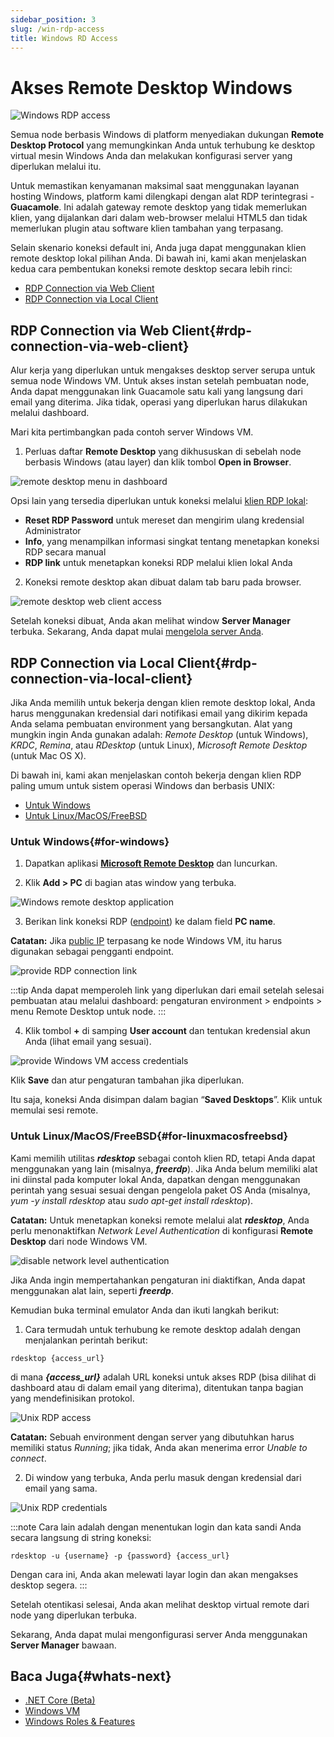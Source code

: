 ```yaml
---
sidebar_position: 3
slug: /win-rdp-access
title: Windows RD Access
---
```


# Akses Remote Desktop Windows

<img src="https://assets.dewacloud.com/dewacloud-docs/windows-&-.net/windows-rd-access/01-windows-rdp-access.png" alt="Windows RDP access" max-width="100%"/>

Semua node berbasis Windows di platform menyediakan dukungan **Remote Desktop Protocol** yang memungkinkan Anda untuk terhubung ke desktop virtual mesin Windows Anda dan melakukan konfigurasi server yang diperlukan melalui itu.

Untuk memastikan kenyamanan maksimal saat menggunakan layanan hosting Windows, platform kami dilengkapi dengan alat RDP terintegrasi - **Guacamole**. Ini adalah gateway remote desktop yang tidak memerlukan klien, yang dijalankan dari dalam web-browser melalui HTML5 dan tidak memerlukan plugin atau software klien tambahan yang terpasang.

Selain skenario koneksi default ini, Anda juga dapat menggunakan klien remote desktop lokal pilihan Anda. Di bawah ini, kami akan menjelaskan kedua cara pembentukan koneksi remote desktop secara lebih rinci:

- [RDP Connection via Web Client](#rdp-connection-via-web-client)
- [RDP Connection via Local Client](#rdp-connection-via-local-client)

## RDP Connection via Web Client{#rdp-connection-via-web-client}

Alur kerja yang diperlukan untuk mengakses desktop server serupa untuk semua node Windows VM. Untuk akses instan setelah pembuatan node, Anda dapat menggunakan link Guacamole satu kali yang langsung dari email yang diterima. Jika tidak, operasi yang diperlukan harus dilakukan melalui dashboard.

Mari kita pertimbangkan pada contoh server Windows VM.

1. Perluas daftar **Remote Desktop** yang dikhususkan di sebelah node berbasis Windows (atau layer) dan klik tombol **Open in Browser**.

<img src="https://assets.dewacloud.com/dewacloud-docs/windows-&-.net/windows-rd-access/02-remote-desktop-menu-in-dashboard.png" alt="remote desktop menu in dashboard" max-width="100%"/>

Opsi lain yang tersedia diperlukan untuk koneksi melalui [klien RDP lokal](#rdp-connection-via-local-client):

- **Reset RDP Password** untuk mereset dan mengirim ulang kredensial Administrator
- **Info**, yang menampilkan informasi singkat tentang menetapkan koneksi RDP secara manual
- **RDP link** untuk menetapkan koneksi RDP melalui klien lokal Anda

2. Koneksi remote desktop akan dibuat dalam tab baru pada browser.

<img src="https://assets.dewacloud.com/dewacloud-docs/windows-&-.net/windows-rd-access/03-remote-desktop-web-client-access.png" alt="remote desktop web client access" max-width="100%"/>

Setelah koneksi dibuat, Anda akan melihat window **Server Manager** terbuka. Sekarang, Anda dapat mulai [mengelola server Anda](https://docs.dewacloud.com/docs/win-vps-roles-features/).

## RDP Connection via Local Client{#rdp-connection-via-local-client}

Jika Anda memilih untuk bekerja dengan klien remote desktop lokal, Anda harus menggunakan kredensial dari notifikasi email yang dikirim kepada Anda selama pembuatan environment yang bersangkutan. Alat yang mungkin ingin Anda gunakan adalah: _Remote Desktop_ (untuk Windows), _KRDC_, _Remina_, atau _RDesktop_ (untuk Linux), _Microsoft Remote Desktop_ (untuk Mac OS X).

Di bawah ini, kami akan menjelaskan contoh bekerja dengan klien RDP paling umum untuk sistem operasi Windows dan berbasis UNIX:

- [Untuk Windows](#for-windows)
- [Untuk Linux/MacOS/FreeBSD](#for-linuxmacosfreebsd)

### Untuk Windows{#for-windows}

1. Dapatkan aplikasi **[Microsoft Remote Desktop](https://www.microsoft.com/en-us/p/microsoft-remote-desktop/9wzdncrfj3ps#activetab=pivot:overviewtab)** dan luncurkan.

2. Klik **Add > PC** di bagian atas window yang terbuka.

<img src="https://assets.dewacloud.com/dewacloud-docs/windows-&-.net/windows-rd-access/04-windows-remote-desktop-application.png" alt="Windows remote desktop application" max-width="100%"/>

3. Berikan link koneksi RDP ([endpoint](https://docs.dewacloud.com/docs/endpoints/)) ke dalam field **PC name**.

**Catatan:** Jika [public IP](https://docs.dewacloud.com/docs/public-ip/) terpasang ke node Windows VM, itu harus digunakan sebagai pengganti endpoint.

<img src="https://assets.dewacloud.com/dewacloud-docs/windows-&-.net/windows-rd-access/05-provide-rdp-connection-link.png" alt="provide RDP connection link" max-width="100%"/>

:::tip
Anda dapat memperoleh link yang diperlukan dari email setelah selesai pembuatan atau melalui dashboard: pengaturan environment > endpoints > menu Remote Desktop untuk node.
:::

4. Klik tombol **+** di samping **User account** dan tentukan kredensial akun Anda (lihat email yang sesuai).

<img src="https://assets.dewacloud.com/dewacloud-docs/windows-&-.net/windows-rd-access/08-provide-windows-vm-access-credentials.png" alt="provide Windows VM access credentials" max-width="100%"/>

Klik **Save** dan atur pengaturan tambahan jika diperlukan.

Itu saja, koneksi Anda disimpan dalam bagian “**Saved Desktops**”. Klik untuk memulai sesi remote.

### Untuk Linux/MacOS/FreeBSD{#for-linuxmacosfreebsd}

Kami memilih utilitas _**rdesktop**_ sebagai contoh klien RD, tetapi Anda dapat menggunakan yang lain (misalnya, _**freerdp**_). Jika Anda belum memiliki alat ini diinstal pada komputer lokal Anda, dapatkan dengan menggunakan perintah yang sesuai sesuai dengan pengelola paket OS Anda (misalnya, _yum -y install rdesktop_ atau _sudo apt-get install rdesktop_).

**Catatan:** Untuk menetapkan koneksi remote melalui alat _**rdesktop**_, Anda perlu menonaktifkan _Network Level Authentication_ di konfigurasi **Remote Desktop** dari node Windows VM.

<img src="https://assets.dewacloud.com/dewacloud-docs/windows-&-.net/windows-rd-access/09-disable-network-level-authentication.png" alt="disable network level authentication" max-width="100%"/>

Jika Anda ingin mempertahankan pengaturan ini diaktifkan, Anda dapat menggunakan alat lain, seperti _**freerdp**_.

Kemudian buka terminal emulator Anda dan ikuti langkah berikut:

1. Cara termudah untuk terhubung ke remote desktop  adalah dengan menjalankan perintah berikut:

```
rdesktop {access_url}
```

di mana _**\{access_url\}**_ adalah URL koneksi untuk akses RDP (bisa dilihat di dashboard atau di dalam email yang diterima), ditentukan tanpa bagian yang mendefinisikan protokol.

<img src="https://assets.dewacloud.com/dewacloud-docs/windows-&-.net/windows-rd-access/10-unix-rdp-access.png" alt="Unix RDP access" max-width="100%"/>

**Catatan:** Sebuah environment dengan server yang dibutuhkan harus memiliki status _Running_; jika tidak, Anda akan menerima error _Unable to connect_.

2. Di window yang terbuka, Anda perlu masuk dengan kredensial dari email yang sama.

<img src="https://assets.dewacloud.com/dewacloud-docs/windows-&-.net/windows-rd-access/11-unix-rdp-credentials.png" alt="Unix RDP credentials" max-width="100%"/>

:::note
Cara lain adalah dengan menentukan login dan kata sandi Anda secara langsung di string koneksi:
```
rdesktop -u {username} -p {password} {access_url}
```
Dengan cara ini, Anda akan melewati layar login dan akan mengakses desktop segera.
:::

Setelah otentikasi selesai, Anda akan melihat desktop virtual remote dari node yang diperlukan terbuka.

Sekarang, Anda dapat mulai mengonfigurasi server Anda menggunakan **Server Manager** bawaan.

## Baca Juga{#whats-next}

- [.NET Core (Beta)](https://docs.dewacloud.com/docs/net-core/)
- [Windows VM](https://docs.dewacloud.com/docs/win-vm/)
- [Windows Roles & Features](https://docs.dewacloud.com/docs/win-vps-roles-features/)